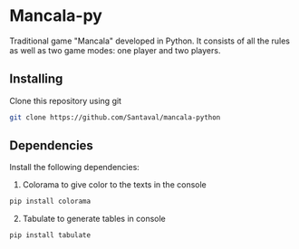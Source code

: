# Mancala-py
Traditional game "Mancala" developed in Python. It consists of all the rules as well as two game modes: one player and two players.


## Installing

Clone this repository using git

```bash
git clone https://github.com/Santaval/mancala-python
```

## Dependencies

Install the following dependencies:

1) Colorama to give color to the texts in the console

```bash
pip install colorama
```

2) Tabulate to generate tables in console

```bash
pip install tabulate
```





